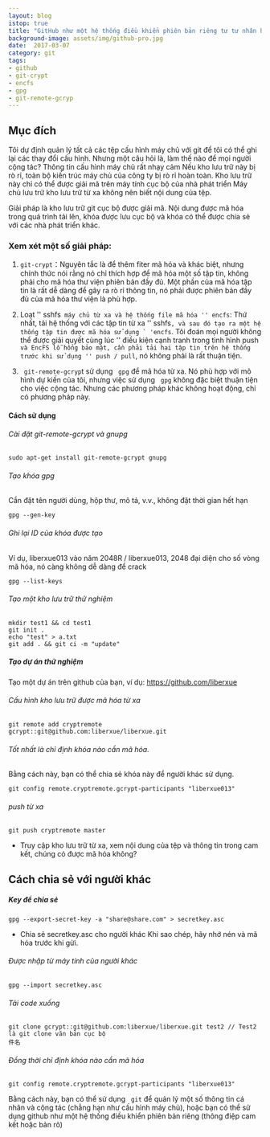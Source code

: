 ```yaml
---
layout: blog
istop: true
title: "GitHub như một hệ thống điều khiển phiên bản riêng tư tư nhân hóa kho lưu trữ từ xa"
background-image: assets/img/github-pro.jpg
date:  2017-03-07
category: git
tags:
- github
- git-crypt
- encfs
- gpg
- git-remote-gcryp
---
```

 
## Mục đích
 
 
Tôi dự định quản lý tất cả các tệp cấu hình máy chủ với git để tôi có thể ghi lại các thay đổi cấu hình. Nhưng một câu hỏi là, làm thế nào để mọi người cộng tác? Thông tin cấu hình máy chủ rất nhạy cảm Nếu kho lưu trữ này bị rò rỉ, toàn bộ kiến ​​trúc máy chủ của công ty bị rò rỉ hoàn toàn. Kho lưu trữ này chỉ có thể được giải mã trên máy tính cục bộ của nhà phát triển Máy chủ lưu trữ kho lưu trữ từ xa không nên biết nội dung của tệp.

Giải pháp là kho lưu trữ git cục bộ được giải mã. Nội dung được mã hóa trong quá trình tải lên, khóa được lưu cục bộ và khóa có thể được chia sẻ với các nhà phát triển khác.

### Xem xét một số giải pháp:

1. ``git-crypt``：Nguyên tắc là để thêm fiter mã hóa và khác biệt, nhưng chính thức nói rằng nó chỉ thích hợp để mã hóa một số tập tin, không phải cho mã hóa thư viện phiên bản đầy đủ. Một phần của mã hóa tập tin là rất dễ dàng để gây ra rò rỉ thông tin, nó phải được phiên bản đầy đủ của mã hóa thư viện là phù hợp.

2. Loạt '' sshfs`` máy chủ từ xa và hệ thống file mã hóa '' encfs``: Thứ nhất, tải hệ thống với các tập tin từ xa '' sshfs``, và sau đó tạo ra một hệ thống tập tin được mã hóa sử dụng ` 'encfs``. Tôi đoán mọi người không thể được giải quyết cùng lúc '' điều kiện cạnh tranh trong tình hình push`` và EncFS lỗ hổng bảo mật, cần phải tải hai tập tin trên hệ thống trước khi sử dụng '' push / pull``, nó không phải là rất thuận tiện.

3. `` git-remote-gcryp``t sử dụng `` gpg`` để mã hóa từ xa. Nó phù hợp với mô hình dự kiến ​​của tôi, nhưng việc sử dụng `` gpg`` không đặc biệt thuận tiện cho việc cộng tác. Nhưng các phương pháp khác không hoạt động, chỉ có phương pháp này.

#### Cách sử dụng


######  Cài đặt git-remote-gcrypt và gnupg
```
sudo apt-get install git-remote-gcrypt gnupg
```
###### Tạo khóa gpg
Cần đặt tên người dùng, hộp thư, mô tả, v.v., không đặt thời gian hết hạn
```
gpg --gen-key
```
###### Ghi lại ID của khóa được tạo

Ví dụ, liberxue013 vào năm 2048R / liberxue013, 2048 đại diện cho số vòng mã hóa, nó càng không dễ dàng để crack
```
gpg --list-keys
```
###### Tạo một kho lưu trữ thử nghiệm
```
mkdir test1 && cd test1
git init .
echo "test" > a.txt
git add . && git ci -m "update"
```
##### Tạo dự án thử nghiệm

Tạo một dự án trên github của bạn, ví dụ: https://github.com/liberxue
######  Cấu hình kho lưu trữ được mã hóa từ xa
```
git remote add cryptremote gcrypt::git@github.com:liberxue/liberxue.git
```
###### Tốt nhất là chỉ định khóa nào cần mã hóa.
 Bằng cách này, bạn có thể chia sẻ khóa này để người khác sử dụng.
```
git config remote.cryptremote.gcrypt-participants "liberxue013"
```
###### push từ xa
```
git push cryptremote master
```
* Truy cập kho lưu trữ từ xa, xem nội dung của tệp và thông tin trong cam kết, chúng có được mã hóa không?

## Cách chia sẻ với người khác


##### Key để chia sẻ
```
gpg --export-secret-key -a "share@share.com" > secretkey.asc
```
- Chia sẻ secretkey.asc cho người khác Khi sao chép, hãy nhớ nén và mã hóa trước khi gửi.

###### Được nhập từ máy tính của người khác
```
gpg --import secretkey.asc
```
###### Tải code xuống
```
git clone gcrypt::git@github.com:liberxue/liberxue.git test2 // Test2 là git clone văn bản cục bộ
件名
```
###### Đồng thời chỉ định khóa nào cần mã hóa

```
git config remote.cryptremote.gcrypt-participants "liberxue013"

```


Bằng cách này, bạn có thể sử dụng `` git`` để quản lý một số thông tin cá nhân và cộng tác (chẳng hạn như cấu hình máy chủ), hoặc bạn có thể sử dụng github như một hệ thống điều khiển phiên bản riêng (thông điệp cam kết hoặc bản rõ)
